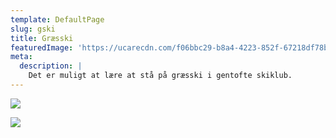 ```yaml
---
template: DefaultPage
slug: gski
title: Græsski
featuredImage: 'https://ucarecdn.com/f06bbc29-b8a4-4223-852f-67218df78b62/'
meta:
  description: |
    Det er muligt at lære at stå på græsski i gentofte skiklub.
---
```

![](https://ucarecdn.com/3310a41e-1034-48d6-80ea-163f35eb1e91/)

![](https://ucarecdn.com/dfb8f6a6-496a-4642-bb97-7789377a6599/)
